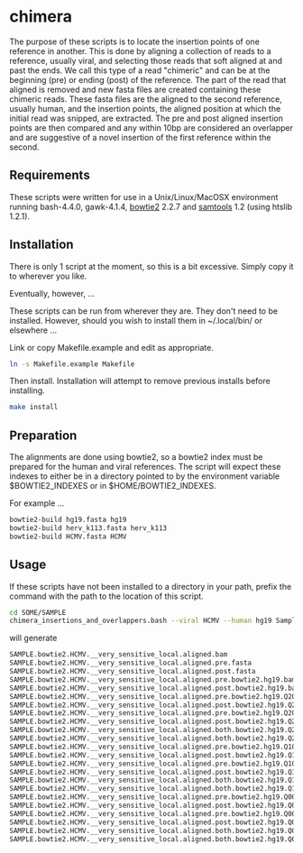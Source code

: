 #	chimera


The purpose of these scripts is to locate the insertion points of one reference in another.
This is done by aligning a collection of reads to a reference, usually viral, and selecting those reads that soft aligned at and past the ends. 
We call this type of a read "chimeric" and can be at the beginning (pre) or ending (post) of the reference.
The part of the read that aligned is removed and new fasta files are created containing these chimeric reads.
These fasta files are the aligned to the second reference, usually human, and the insertion points, the aligned position at which the initial read was snipped, are extracted.
The pre and post aligned insertion points are then compared and any within 10bp are considered an overlapper and are suggestive of a novel insertion of the first reference within the second.





##	Requirements

These scripts were written for use in a Unix/Linux/MacOSX environment
running bash-4.4.0, gawk-4.1.4,
[bowtie2](https://github.com/BenLangmead/bowtie2) 2.2.7 and
[samtools](https://github.com/samtools/samtools) 1.2 (using htslib 1.2.1).




##	Installation

There is only 1 script at the moment, so this is a bit excessive.
Simply copy it to wherever you like.

Eventually, however, ...

These scripts can be run from wherever they are. 
They don't need to be installed.
However, should you wish to install them in ~/.local/bin/ or elsewhere ...

Link or copy Makefile.example and edit as appropriate.

```BASH
ln -s Makefile.example Makefile
```

Then install. Installation will attempt to remove previous installs before installing.

```BASH
make install
```


##	Preparation

The alignments are done using bowtie2, so a bowtie2 index must be prepared for the human and viral references. The script will expect these indexes to either be in a directory pointed to by the environment variable $BOWTIE2_INDEXES or in $HOME/BOWTIE2_INDEXES.

For example ...
```BASH
bowtie2-build hg19.fasta hg19
bowtie2-build herv_k113.fasta herv_k113
bowtie2-build HCMV.fasta HCMV
```

##	Usage

If these scripts have not been installed to a directory in your path, prefix the command with the path to the location of this script.

```BASH
cd SOME/SAMPLE
chimera_insertions_and_overlappers.bash --viral HCMV --human hg19 Sample_1.fastq Sample_2.fastq
```

will generate

```BASH
SAMPLE.bowtie2.HCMV.__very_sensitive_local.aligned.bam
SAMPLE.bowtie2.HCMV.__very_sensitive_local.aligned.pre.fasta
SAMPLE.bowtie2.HCMV.__very_sensitive_local.aligned.post.fasta
SAMPLE.bowtie2.HCMV.__very_sensitive_local.aligned.pre.bowtie2.hg19.bam
SAMPLE.bowtie2.HCMV.__very_sensitive_local.aligned.post.bowtie2.hg19.bam
SAMPLE.bowtie2.HCMV.__very_sensitive_local.aligned.pre.bowtie2.hg19.Q20.insertion_points
SAMPLE.bowtie2.HCMV.__very_sensitive_local.aligned.post.bowtie2.hg19.Q20.insertion_points
SAMPLE.bowtie2.HCMV.__very_sensitive_local.aligned.pre.bowtie2.hg19.Q20.rc_insertion_points
SAMPLE.bowtie2.HCMV.__very_sensitive_local.aligned.post.bowtie2.hg19.Q20.rc_insertion_points
SAMPLE.bowtie2.HCMV.__very_sensitive_local.aligned.both.bowtie2.hg19.Q20.insertion_points.overlappers
SAMPLE.bowtie2.HCMV.__very_sensitive_local.aligned.both.bowtie2.hg19.Q20.rc_insertion_points.rc_overlappers
SAMPLE.bowtie2.HCMV.__very_sensitive_local.aligned.pre.bowtie2.hg19.Q10.insertion_points
SAMPLE.bowtie2.HCMV.__very_sensitive_local.aligned.post.bowtie2.hg19.Q10.insertion_points
SAMPLE.bowtie2.HCMV.__very_sensitive_local.aligned.pre.bowtie2.hg19.Q10.rc_insertion_points
SAMPLE.bowtie2.HCMV.__very_sensitive_local.aligned.post.bowtie2.hg19.Q10.rc_insertion_points
SAMPLE.bowtie2.HCMV.__very_sensitive_local.aligned.both.bowtie2.hg19.Q10.insertion_points.overlappers
SAMPLE.bowtie2.HCMV.__very_sensitive_local.aligned.both.bowtie2.hg19.Q10.rc_insertion_points.rc_overlappers
SAMPLE.bowtie2.HCMV.__very_sensitive_local.aligned.pre.bowtie2.hg19.Q00.insertion_points
SAMPLE.bowtie2.HCMV.__very_sensitive_local.aligned.post.bowtie2.hg19.Q00.insertion_points
SAMPLE.bowtie2.HCMV.__very_sensitive_local.aligned.pre.bowtie2.hg19.Q00.rc_insertion_points
SAMPLE.bowtie2.HCMV.__very_sensitive_local.aligned.post.bowtie2.hg19.Q00.rc_insertion_points
SAMPLE.bowtie2.HCMV.__very_sensitive_local.aligned.both.bowtie2.hg19.Q00.insertion_points.overlappers
SAMPLE.bowtie2.HCMV.__very_sensitive_local.aligned.both.bowtie2.hg19.Q00.rc_insertion_points.rc_overlappers
```


